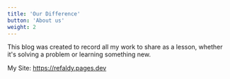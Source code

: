 ```yaml
---
title: 'Our Difference'
button: 'About us'
weight: 2
---
```


This blog was created to record all my work to share as a lesson, whether it's solving a problem or learning something new.

My Site: https://refaldy.pages.dev

